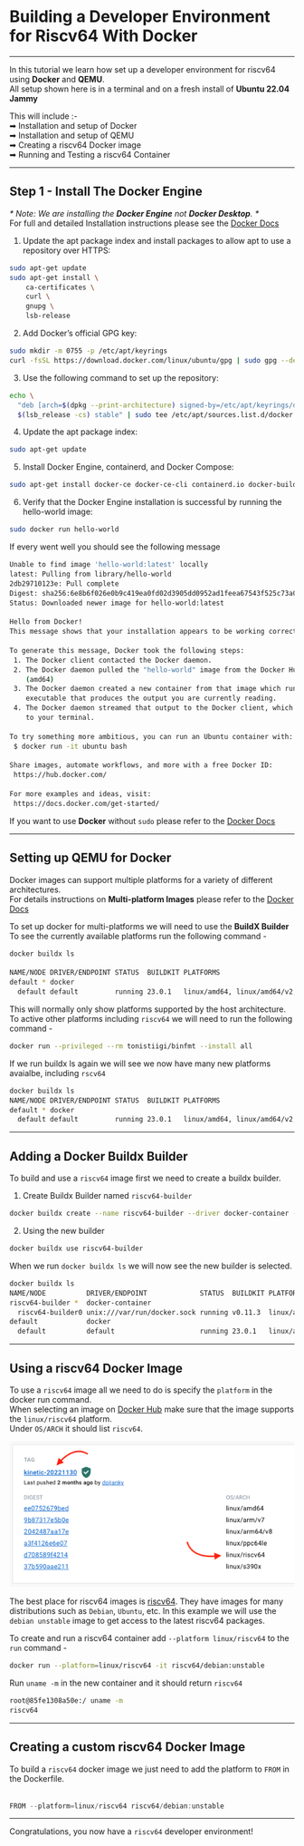 # Building a Developer Environment for Riscv64 With Docker

---

In this tutorial we learn how set up a developer environment for riscv64 using **Docker** and **QEMU**.  
All setup shown here is in a terminal and on a fresh install of **Ubuntu 22.04 Jammy**

This will include :-  
➡ Installation and setup of Docker  
➡ Installation and setup of QEMU  
➡ Creating a riscv64 Docker image  
➡ Running and Testing a riscv64 Container

---

## Step 1 - Install The Docker Engine

_* Note: We are installing the **Docker Engine** not **Docker Desktop**. *_  
For full and detailed Installation instructions please see the [Docker Docs](https://docs.docker.com/engine/install/ubuntu/)

1. Update the apt package index and install packages to allow apt to use a repository over HTTPS:

```bash
sudo apt-get update
sudo apt-get install \
    ca-certificates \
    curl \
    gnupg \
    lsb-release
```

2. Add Docker’s official GPG key:

```bash
sudo mkdir -m 0755 -p /etc/apt/keyrings
curl -fsSL https://download.docker.com/linux/ubuntu/gpg | sudo gpg --dearmor -o /etc/apt/keyrings/docker.gpg
```

3. Use the following command to set up the repository:

```bash
echo \
  "deb [arch=$(dpkg --print-architecture) signed-by=/etc/apt/keyrings/docker.gpg] https://download.docker.com/linux/ubuntu \
  $(lsb_release -cs) stable" | sudo tee /etc/apt/sources.list.d/docker.list > /dev/null
```

4. Update the apt package index:

```bash
sudo apt-get update
```

5. Install Docker Engine, containerd, and Docker Compose:

```bash
sudo apt-get install docker-ce docker-ce-cli containerd.io docker-buildx-plugin docker-compose-plugin
```

6. Verify that the Docker Engine installation is successful by running the hello-world image:

```bash
sudo docker run hello-world
```

If every went well you should see the following message

```bash
Unable to find image 'hello-world:latest' locally
latest: Pulling from library/hello-world
2db29710123e: Pull complete
Digest: sha256:6e8b6f026e0b9c419ea0fd02d3905dd0952ad1feea67543f525c73a0a790fefb
Status: Downloaded newer image for hello-world:latest

Hello from Docker!
This message shows that your installation appears to be working correctly.

To generate this message, Docker took the following steps:
 1. The Docker client contacted the Docker daemon.
 2. The Docker daemon pulled the "hello-world" image from the Docker Hub.
    (amd64)
 3. The Docker daemon created a new container from that image which runs the
    executable that produces the output you are currently reading.
 4. The Docker daemon streamed that output to the Docker client, which sent it
    to your terminal.

To try something more ambitious, you can run an Ubuntu container with:
 $ docker run -it ubuntu bash

Share images, automate workflows, and more with a free Docker ID:
 https://hub.docker.com/

For more examples and ideas, visit:
 https://docs.docker.com/get-started/

```

If you want to use **Docker** without `sudo` please refer to the [Docker Docs](https://docs.docker.com/engine/install/linux-postinstall/#manage-docker-as-a-non-root-user)

---

## Setting up QEMU for Docker

Docker images can support multiple platforms for a variety of different architectures.  
For details instructions on **Multi-platform Images** please refer to the [Docker Docs](https://docs.docker.com/build/building/multi-platform/)

To set up docker for multi-platforms we will need to use the **BuildX Builder**  
To see the currently available platforms run the following command -

```bash
docker buildx ls

NAME/NODE DRIVER/ENDPOINT STATUS  BUILDKIT PLATFORMS
default * docker
  default default         running 23.0.1   linux/amd64, linux/amd64/v2, linux/amd64/v3, linux/amd64/v4, linux/386
```

This will normally only show platforms supported by the host architecture.  
To active other platforms including `riscv64` we will need to run the following command -

```bash
docker run --privileged --rm tonistiigi/binfmt --install all
```

If we run buildx ls again we will see we now have many new platforms avaialbe, including `rscv64`

```bash
docker buildx ls
NAME/NODE DRIVER/ENDPOINT STATUS  BUILDKIT PLATFORMS
default * docker
  default default         running 23.0.1   linux/amd64, linux/amd64/v2, linux/amd64/v3, linux/amd64/v4, linux/386, linux/arm64, linux/riscv64, linux/ppc64le, linux/s390x, linux/mips64le, linux/mips64, linux/arm/v7, linux/arm/v6
```

---

## Adding a Docker Buildx Builder

To build and use a `riscv64` image first we need to create a buildx builder.

1. Create Buildx Builder named `riscv64-builder`

```bash
docker buildx create --name riscv64-builder --driver docker-container --bootstrap
```

2. Using the new builder

```bash
docker buildx use riscv64-builder
```

When we run `docker buildx ls` we will now see the new builder is selected.

```bash
docker buildx ls
NAME/NODE          DRIVER/ENDPOINT             STATUS  BUILDKIT PLATFORMS
riscv64-builder *  docker-container
  riscv64-builder0 unix:///var/run/docker.sock running v0.11.3  linux/amd64, linux/amd64/v2, linux/amd64/v3, linux/amd64/v4, linux/arm64, linux/riscv64, linux/ppc64le, linux/s390x, linux/386, linux/mips64le, linux/mips64, linux/arm/v7, linux/arm/v6
default            docker
  default          default                     running 23.0.1   linux/amd64, linux/amd64/v2, linux/amd64/v3, linux/amd64/v4, linux/386, linux/arm64, linux/riscv64, linux/ppc64le, linux/s390x, linux/mips64le, linux/mips64, linux/arm/v7, linux/arm/v6
```

---

## Using a riscv64 Docker Image

To use a `riscv64` image all we need to do is specify the `platform` in the docker run command.  
When selecting an image on [Docker Hub](https://hub.docker.com/) make sure that the image supports the `linux/riscv64` platform.  
Under `OS/ARCH` it should list `riscv64`.

![](os-riscv.png)

The best place for riscv64 images is [riscv64](https://hub.docker.com/u/riscv64). They have images for many distributions such as `Debian`, `Ubuntu`, etc. In this example we will use the `debian unstable` image to get access to the latest riscv64 packages.

To create and run a riscv64 container add `--platform linux/riscv64` to the `run` command -

```bash
docker run --platform=linux/riscv64 -it riscv64/debian:unstable
```

Run `uname -m` in the new container and it should return `riscv64`

```bash
root@85fe1308a50e:/ uname -m
riscv64
```

---

## Creating a custom riscv64 Docker Image

To build a `riscv64` docker image we just need to add the platform to `FROM` in the Dockerfile.

```javascript

FROM --platform=linux/riscv64 riscv64/debian:unstable

```

---

Congratulations, you now have a `riscv64` developer environment!
